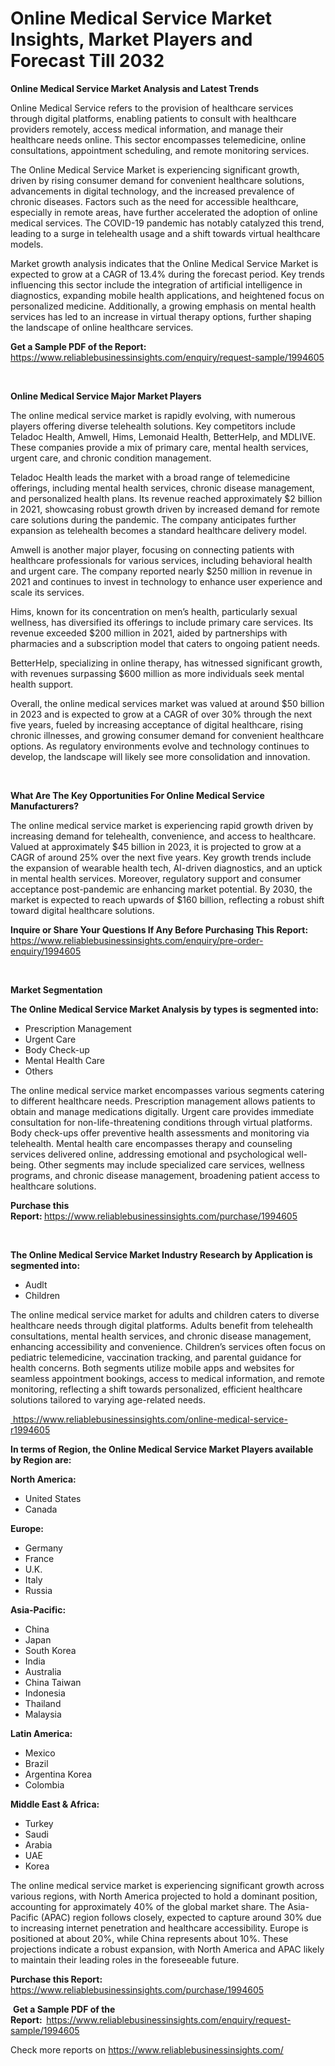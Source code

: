 <p><h1>Online Medical Service Market Insights, Market Players and Forecast Till 2032</h1></p><p><strong>Online Medical Service Market Analysis and Latest Trends</strong></p>
<p><p>Online Medical Service refers to the provision of healthcare services through digital platforms, enabling patients to consult with healthcare providers remotely, access medical information, and manage their healthcare needs online. This sector encompasses telemedicine, online consultations, appointment scheduling, and remote monitoring services.</p><p>The Online Medical Service Market is experiencing significant growth, driven by rising consumer demand for convenient healthcare solutions, advancements in digital technology, and the increased prevalence of chronic diseases. Factors such as the need for accessible healthcare, especially in remote areas, have further accelerated the adoption of online medical services. The COVID-19 pandemic has notably catalyzed this trend, leading to a surge in telehealth usage and a shift towards virtual healthcare models.</p><p>Market growth analysis indicates that the Online Medical Service Market is expected to grow at a CAGR of 13.4% during the forecast period. Key trends influencing this sector include the integration of artificial intelligence in diagnostics, expanding mobile health applications, and heightened focus on personalized medicine. Additionally, a growing emphasis on mental health services has led to an increase in virtual therapy options, further shaping the landscape of online healthcare services.</p></p>
<p><strong>Get a Sample PDF of the Report:&nbsp;</strong> <a href="https://www.reliablebusinessinsights.com/enquiry/request-sample/1994605?utm_campaign=2811&utm_medium=2&utm_source=Github&utm_content=ia&utm_term=10032025&utm_id=online-medical-service">https://www.reliablebusinessinsights.com/enquiry/request-sample/1994605</a></p>
<p>&nbsp;</p>
<p><strong>Online Medical Service Major Market Players</strong></p>
<p><p>The online medical service market is rapidly evolving, with numerous players offering diverse telehealth solutions. Key competitors include Teladoc Health, Amwell, Hims, Lemonaid Health, BetterHelp, and MDLIVE. These companies provide a mix of primary care, mental health services, urgent care, and chronic condition management.</p><p>Teladoc Health leads the market with a broad range of telemedicine offerings, including mental health services, chronic disease management, and personalized health plans. Its revenue reached approximately $2 billion in 2021, showcasing robust growth driven by increased demand for remote care solutions during the pandemic. The company anticipates further expansion as telehealth becomes a standard healthcare delivery model.</p><p>Amwell is another major player, focusing on connecting patients with healthcare professionals for various services, including behavioral health and urgent care. The company reported nearly $250 million in revenue in 2021 and continues to invest in technology to enhance user experience and scale its services.</p><p>Hims, known for its concentration on men’s health, particularly sexual wellness, has diversified its offerings to include primary care services. Its revenue exceeded $200 million in 2021, aided by partnerships with pharmacies and a subscription model that caters to ongoing patient needs.</p><p>BetterHelp, specializing in online therapy, has witnessed significant growth, with revenues surpassing $600 million as more individuals seek mental health support. </p><p>Overall, the online medical services market was valued at around $50 billion in 2023 and is expected to grow at a CAGR of over 30% through the next five years, fueled by increasing acceptance of digital healthcare, rising chronic illnesses, and growing consumer demand for convenient healthcare options. As regulatory environments evolve and technology continues to develop, the landscape will likely see more consolidation and innovation.</p></p>
<p>&nbsp;</p>
<p><strong>What Are The Key Opportunities For Online Medical Service Manufacturers?</strong></p>
<p><p>The online medical service market is experiencing rapid growth driven by increasing demand for telehealth, convenience, and access to healthcare. Valued at approximately $45 billion in 2023, it is projected to grow at a CAGR of around 25% over the next five years. Key growth trends include the expansion of wearable health tech, AI-driven diagnostics, and an uptick in mental health services. Moreover, regulatory support and consumer acceptance post-pandemic are enhancing market potential. By 2030, the market is expected to reach upwards of $160 billion, reflecting a robust shift toward digital healthcare solutions.</p></p>
<p><strong>Inquire or Share Your Questions If Any Before Purchasing This Report:</strong> <a href="https://www.reliablebusinessinsights.com/enquiry/pre-order-enquiry/1994605?utm_campaign=2811&utm_medium=2&utm_source=Github&utm_content=ia&utm_term=10032025&utm_id=online-medical-service">https://www.reliablebusinessinsights.com/enquiry/pre-order-enquiry/1994605</a></p>
<p>&nbsp;</p>
<p><strong>Market Segmentation</strong></p>
<p><strong>The Online Medical Service Market Analysis by types is segmented into:</strong></p>
<p><ul><li>Prescription Management</li><li>Urgent Care</li><li>Body Check-up</li><li>Mental Health Care</li><li>Others</li></ul></p>
<p><p>The online medical service market encompasses various segments catering to different healthcare needs. Prescription management allows patients to obtain and manage medications digitally. Urgent care provides immediate consultation for non-life-threatening conditions through virtual platforms. Body check-ups offer preventive health assessments and monitoring via telehealth. Mental health care encompasses therapy and counseling services delivered online, addressing emotional and psychological well-being. Other segments may include specialized care services, wellness programs, and chronic disease management, broadening patient access to healthcare solutions.</p></p>
<p><strong>Purchase this Report:&nbsp;</strong><a href="https://www.reliablebusinessinsights.com/purchase/1994605?utm_campaign=2811&utm_medium=2&utm_source=Github&utm_content=ia&utm_term=10032025&utm_id=online-medical-service">https://www.reliablebusinessinsights.com/purchase/1994605</a></p>
<p>&nbsp;</p>
<p><strong>The Online Medical Service Market Industry Research by Application is segmented into:</strong></p>
<p><ul><li>Audlt</li><li>Children</li></ul></p>
<p><p>The online medical service market for adults and children caters to diverse healthcare needs through digital platforms. Adults benefit from telehealth consultations, mental health services, and chronic disease management, enhancing accessibility and convenience. Children’s services often focus on pediatric telemedicine, vaccination tracking, and parental guidance for health concerns. Both segments utilize mobile apps and websites for seamless appointment bookings, access to medical information, and remote monitoring, reflecting a shift towards personalized, efficient healthcare solutions tailored to varying age-related needs.</p></p>
<p><a href="https://www.reliablebusinessinsights.com/online-medical-service-r1994605?utm_campaign=2811&utm_medium=2&utm_source=Github&utm_content=ia&utm_term=10032025&utm_id=online-medical-service">&nbsp;https://www.reliablebusinessinsights.com/online-medical-service-r1994605</a></p>
<p><strong>In terms of Region, the Online Medical Service Market Players available by Region are:</strong></p>
<p>
    <p> <strong> North America: </strong>
        <ul>
            <li>United States</li>
            <li>Canada</li>
        </ul>
        </p> 
    <p> <strong> Europe: </strong>
        <ul>
            <li>Germany</li>
            <li>France</li>
            <li>U.K.</li>
            <li>Italy</li>
            <li>Russia</li>
        </ul>
        </p> 
    <p> <strong> Asia-Pacific: </strong>
        <ul>
            <li>China</li>
            <li>Japan</li>
            <li>South Korea</li>
            <li>India</li>
            <li>Australia</li>
            <li>China Taiwan</li>
            <li>Indonesia</li>
            <li>Thailand</li>
            <li>Malaysia</li>
        </ul>
        </p> 
    <p> <strong> Latin America: </strong>
        <ul>
            <li>Mexico</li>
            <li>Brazil</li>
            <li>Argentina Korea</li>
            <li>Colombia</li>
        </ul>
        </p> 
    <p> <strong> Middle East & Africa: </strong>
        <ul>
            <li>Turkey</li>
            <li>Saudi</li>
            <li>Arabia</li>
            <li>UAE</li>
            <li>Korea</li>
        </ul>
    </p>
    </p>
<p><p>The online medical service market is experiencing significant growth across various regions, with North America projected to hold a dominant position, accounting for approximately 40% of the global market share. The Asia-Pacific (APAC) region follows closely, expected to capture around 30% due to increasing internet penetration and healthcare accessibility. Europe is positioned at about 20%, while China represents about 10%. These projections indicate a robust expansion, with North America and APAC likely to maintain their leading roles in the foreseeable future.</p></p>
<p><strong>Purchase this Report: </strong><a href="https://www.reliablebusinessinsights.com/purchase/1994605?utm_campaign=2811&utm_medium=2&utm_source=Github&utm_content=ia&utm_term=10032025&utm_id=online-medical-service">https://www.reliablebusinessinsights.com/purchase/1994605</a></p>
<p>&nbsp;<strong>Get a Sample PDF of the Report:&nbsp;&nbsp;</strong><a href="https://www.reliablebusinessinsights.com/enquiry/request-sample/1994605?utm_campaign=2811&utm_medium=2&utm_source=Github&utm_content=ia&utm_term=10032025&utm_id=online-medical-service">https://www.reliablebusinessinsights.com/enquiry/request-sample/1994605</a></p>
<p><strong></strong></p>
<p>Check more reports on <a href="https://www.reliablebusinessinsights.com/?utm_campaign=2811&utm_medium=2&utm_source=Github&utm_content=ia&utm_term=10032025&utm_id=online-medical-service">https://www.reliablebusinessinsights.com/</a></p>